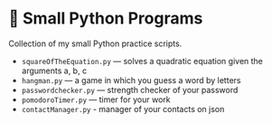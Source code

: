 # 🧠 Small Python Programs
Collection of my small Python practice scripts.
 
- `squareOfTheEquation.py` — solves a quadratic equation given the arguments a, b, c
- `hangman.py` — a game in which you guess a word by letters
- `passwordchecker.py` — strength checker of your password
- `pomodoroTimer.py` — timer for your work
- `contactManager.py` - manager of your contacts on json
